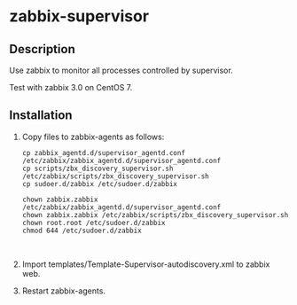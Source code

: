 # zabbix-supervisor

## Description

Use zabbix to monitor all processes controlled by supervisor.

Test with zabbix 3.0 on CentOS 7.

## Installation

1. Copy files to zabbix-agents as follows:

   ```
   cp zabbix_agentd.d/supervisor_agentd.conf /etc/zabbix/zabbix_agentd.d/supervisor_agentd.conf
   cp scripts/zbx_discovery_supervisor.sh /etc/zabbix/scripts/zbx_discovery_supervisor.sh
   cp sudoer.d/zabbix /etc/sudoer.d/zabbix

   chown zabbix.zabbix /etc/zabbix/zabbix_agentd.d/supervisor_agentd.conf
   chown zabbix.zabbix /etc/zabbix/scripts/zbx_discovery_supervisor.sh
   chown root.root /etc/sudoer.d/zabbix
   chmod 644 /etc/sudoer.d/zabbix
   ```

   ​

2. Import templates/Template-Supervisor-autodiscovery.xml to zabbix web.

3. Restart zabbix-agents.

